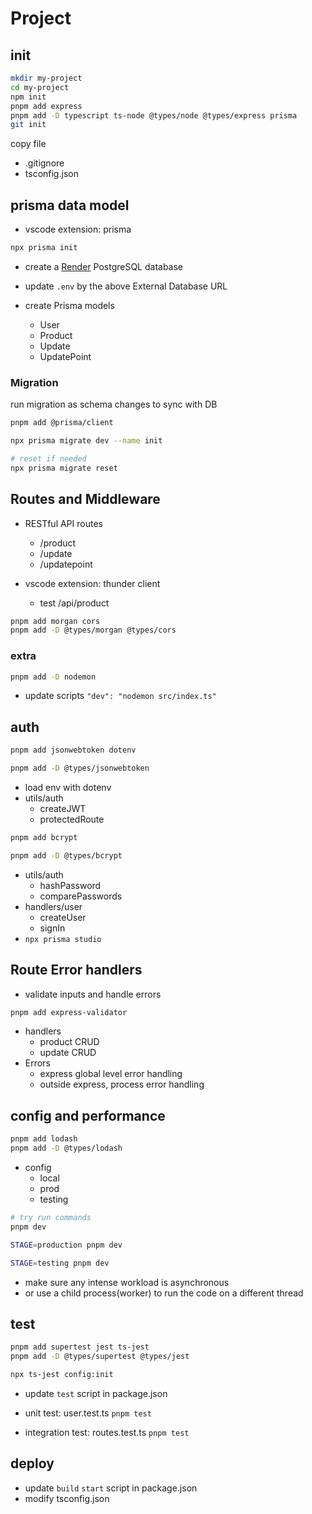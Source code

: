 # Project

## init

```zsh
mkdir my-project
cd my-project
npm init
pnpm add express
pnpm add -D typescript ts-node @types/node @types/express prisma
git init
```

copy file
- .gitignore
- tsconfig.json

## prisma data model

- vscode extension: prisma

```zsh
npx prisma init
```

- create a [Render](https://dashboard.render.com/) PostgreSQL database

- update `.env` by the above External Database URL

- create Prisma models
  - User
  - Product
  - Update
  - UpdatePoint

### Migration

run migration as schema changes to sync with DB

```bash
pnpm add @prisma/client

npx prisma migrate dev --name init

# reset if needed
npx prisma migrate reset
```

## Routes and Middleware

- RESTful API routes
  - /product
  - /update
  - /updatepoint

- vscode extension: thunder client
  - test /api/product

```bash
pnpm add morgan cors
pnpm add -D @types/morgan @types/cors
```

### extra

```bash
pnpm add -D nodemon
```
- update scripts `"dev": "nodemon src/index.ts"`

## auth

```bash
pnpm add jsonwebtoken dotenv

pnpm add -D @types/jsonwebtoken
```

- load env with dotenv
- utils/auth
  - createJWT
  - protectedRoute


```bash
pnpm add bcrypt

pnpm add -D @types/bcrypt
```

- utils/auth
  - hashPassword
  - comparePasswords
- handlers/user
  - createUser
  - signIn
- `npx prisma studio`

## Route Error handlers

- validate inputs and handle errors

```bash
pnpm add express-validator
```

- handlers
  - product CRUD
  - update CRUD
- Errors
  - express global level error handling
  - outside express, process error handling

## config and performance

```zsh
pnpm add lodash
pnpm add -D @types/lodash
```

- config
  - local
  - prod
  - testing

```zsh
# try run commands
pnpm dev

STAGE=production pnpm dev

STAGE=testing pnpm dev
```

- make sure any intense workload is asynchronous
- or use a child process(worker) to run the code on a different thread

## test

```bash
pnpm add supertest jest ts-jest
pnpm add -D @types/supertest @types/jest

npx ts-jest config:init
```

- update `test` script in package.json
- unit test: user.test.ts `pnpm test`

- integration test: routes.test.ts `pnpm test`

## deploy

- update `build` `start` script in package.json
- modify tsconfig.json